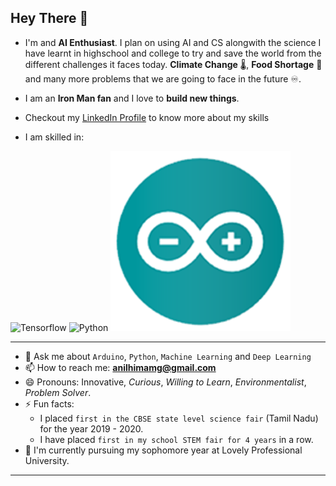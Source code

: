 ## Hey There 👋

- I'm and **AI Enthusiast**. I plan on using AI and CS alongwith the science I have learnt in highschool and college to try and save the world from the different challenges it faces today. **Climate Change** 🌡️, **Food Shortage** 🍮 and many more problems that we are going to face in the future ♾️.

- I am an **Iron Man fan** and I love to **build new things**.

- Checkout my [LinkedIn Profile][linkedin] to know more about my skills

[linkedin]: https://www.linkedin.com/in/godugu-anil-himam-040158170/

- I am skilled in:

![Tensorflow](https://avatars.githubusercontent.com/u/15658638?s=280&v=4)
![Python](https://avatars.githubusercontent.com/u/1525981?s=280&v=4)
![Arduino](https://raw.githubusercontent.com/github/explore/80688e429a7d4ef2fca1e82350fe8e3517d3494d/topics/arduino/arduino.png)

---

- 💬 Ask me about `Arduino`, `Python`, `Machine Learning` and `Deep Learning`
- 📫 How to reach me: **anilhimamg@gmail.com**
- 😄 Pronouns: Innovative, *Curious*, *Willing to Learn*, *Environmentalist*, *Problem Solver*.
- ⚡ Fun facts: 
  - I placed `first in the CBSE state level science fair` (Tamil Nadu) for the year 2019 - 2020.  
  - I have placed `first in my school STEM fair for 4 years` in a row.  
- 🌱 I'm currently pursuing my sophomore year at Lovely Professional University.  

---
